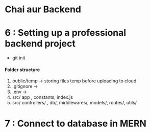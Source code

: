 # Chai aur Backend

# 6 : Setting up a professional backend project
- git init 
#### Folder structure 
1.  public/temp -> storing files temp before uploading to cloud
2.  .gitignore -> 
3.  .env ->
4.  src/ app , constants, index.js
5.  src/ controllers/ , db/, middlewares/, models/, routes/, utils/

# 7 : Connect to database in MERN
